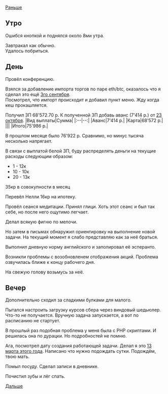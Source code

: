 [Раньше](2020.11.09.md)  
## Утро
Ошибся кнопкой и поднялся около 8ми утра.

Завтракал как обычно.  
Удалось побриться.
## День
Провёл конференцию.

Взялся за добавление импорта торгов по паре eth/btc, оказалось что я сделал это ещё [3го сентября](2020.09.03.md).  
Посмотрел, что импорт происходит и добавил пункт меню. Жду когда кеш прокашляется.

Получил ЗП 68'572.70 р. 
К полученной ЗП добавь аванс (7'414 р.) от [23 октября](2020.10.23.md).
|Вид выплаты|Сумма|
|:--|--:|
|Аванс|7'414 р.|
|Карта|68'572 р.|
|||
|Итого|75'986 р.|

В прошлом месяце было 76'922 р. Сравнимо, но минус тысяча несколько напрягает.

В связи с выплатой белой ЗП, буду распределять деньги на текущие расходы следующим образом: 
 - 1 - 12к
 - 10 - 10к
 - 20 - 13к

 35кр в совокупности в месяц

Перевёл Нелли 16кр на ипотеку.

Провёл сеанся медитации. Принял глици. Хоть этот сеанс и был так себе, но после него ощутимо легчает.

Делал всякую фигню по мелочи.

Но затем в письмах обнаружил ориентировку на выполнение новой задачи. На текущий момент я слабо представляю как за неё браться.

Выполнил дневную норму английского и заполировал её эсперанто.

Возникли проблемы с возобновленем отображения акций. Проблема озвучилась ближе к концу рабочего дня.

На свежую голову возьмусь за неё.
## Вечер
Дополнительно сходил за сладкими булками для малого.

Пытался настроить загрузку курсов сбера через виндовый шедьюлер. Что-то не получается. Вручную задача запускается, а вот по расписанию не стартует.

В прошлый раз подобная проблема у меня была с PHP скриптами. И решилась она по дурацки. Но подробностей не помню.

Ага, посмотрел дату создания работающей задачи. Делал я это [13 марта этого года](2020.03.13.md). Написано что нужно подождать сутки. Подождём, твою мать.

Помыл посуду. Сделал записи в дневнике.

Почистил зубы и лёг спать.

[Дальше](2020.11.12.md)
